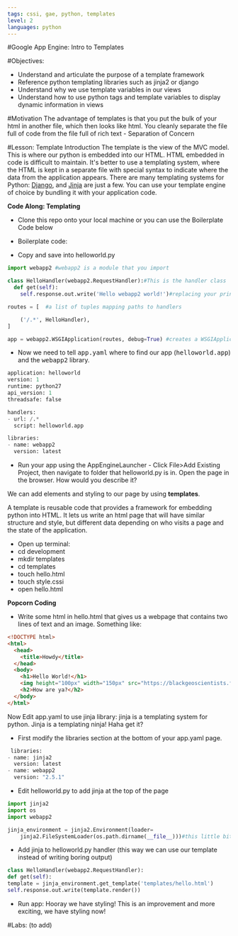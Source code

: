 ```yaml
---
tags: cssi, gae, python, templates
level: 2
languages: python
---
```


#Google App Engine: Intro to Templates

#Objectives:

+ Understand and articulate the purpose of a template framework
+ Reference python templating libraries such as jinja2 or django
+ Understand why we use template variables in our views
+ Understand how to use python tags and template variables to display dynamic information in views

#Motivation
The advantage of templates is that you put the bulk of your html in another file, which then looks like html. You cleanly separate the file full of code from the file full of rich text - Separation of Concern

#Lesson: Template Introduction
The template is the view of the MVC model. This is where our python is embedded into our HTML. HTML embedded in code is difficult to maintain. It's better to use a templating system, where the HTML is kept in a separate file with special syntax to indicate where the data from the application appears. There are many templating systems for Python: <a href="https://docs.djangoproject.com/en/dev/topics/templates/Django">Django</a>, and <a href="http://jinja.pocoo.org/docs/dev/Jinja2">Jinja</a> are just a few. You can use your template engine of choice by bundling it with your application code.

**Code Along: Templating**
+ Clone this repo onto your local machine or you can use the Boilerplate Code below
+ Boilerplate code: 

+ Copy and save into helloworld.py

```python
import webapp2 #webapp2 is a module that you import

class HelloHandler(webapp2.RequestHandler):#This is the handler class
  def get(self):
    self.response.out.write('Hello webapp2 world!')#replacing your print statements

routes = [  #a list of tuples mapping paths to handlers

    ('/.*', HelloHandler),
]

app = webapp2.WSGIApplication(routes, debug=True) #creates a WSGIApplication and assigns it to the variable app. app.yaml is pointed to this object
```
+ Now we need to tell <kbd>app.yaml</kbd> where to find our app (<kbd>helloworld.app</kbd>) and the <kbd>webapp2</kbd> library.

```python
application: helloworld
version: 1
runtime: python27
api_version: 1
threadsafe: false

handlers:
- url: /.*
  script: helloworld.app

libraries:
- name: webapp2
  version: latest
```

+ Run your app using the AppEngineLauncher - Click File>Add Existing Project, then navigate to folder that helloworld.py is in. Open the page in the browser. How would you describe it?

We can add elements and styling to our page by using **templates**.

A template is reusable code that provides a framework for embedding python into HTML. It lets us write an html page that will have similar structure and style, but different data depending on who visits a page and the state of the application.

+ Open up terminal:
 + cd development
 + mkdir templates
 + cd templates
 + touch hello.html
 + touch style.cssi
 + open hello.html

**Popcorn Coding**
+ Write some html in hello.html that gives us a webpage that contains two lines of text and an image. Something like:

```html
<!DOCTYPE html>
<html>
  <head>
    <title>Howdy</title>
  </head>
  <body>
    <h1>Hello World!</h1>
    <img height="100px" width="150px" src="https://blackgeoscientists.files.wordpress.com/2014/06/helloworld.jpg" alt="A cute Pic of a Dude on the World">
    <h2>How are ya?</h2>
  </body>
</html>
```
Now Edit app.yaml to use jinja library: jinja is a templating system for python. Jinja is a templating ninja! Haha get it?

+ First modify the libraries section at the bottom of your app.yaml page.

```python
 libraries:
- name: jinja2
  version: latest
- name: webapp2
  version: "2.5.1"
```
  + Edit helloworld.py to add jinja at the top of the page

```python  
import jinja2
import os
import webapp2

jinja_environment = jinja2.Environment(loader=
    jinja2.FileSystemLoader(os.path.dirname(__file__)))#this little bit sets jinja's relative directory to match the directory name(dirname) of the current __file__, in this case, helloworld.py
```
+ Add jinja to helloworld.py handler (this way we can use our template instead of writing boring output)

```python
class HelloHandler(webapp2.RequestHandler):
def get(self):
template = jinja_environment.get_template('templates/hello.html')
self.response.out.write(template.render())
```
+  Run app: Hooray we have styling! This is an improvement and more exciting, we have styling now!

#Labs:
(to add)
